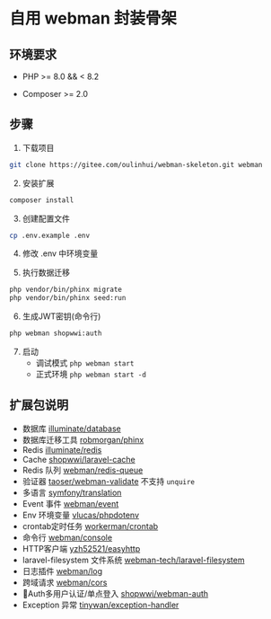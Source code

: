 # 自用 webman 封装骨架

## 环境要求
- PHP >= 8.0 && < 8.2

- Composer >= 2.0

## 步骤

1. 下载项目
```bash
git clone https://gitee.com/oulinhui/webman-skeleton.git webman
```

2. 安装扩展
```bash
composer install
```

3. 创建配置文件
```bash
cp .env.example .env
```

4. 修改 .env 中环境变量

5. 执行数据迁移
```bash
php vendor/bin/phinx migrate
php vendor/bin/phinx seed:run
```
6. 生成JWT密钥(命令行)
```bash
php webman shopwwi:auth
```
   
7. 启动
    - 调试模式 `php webman start`
    - 正式环境 `php webman start -d`

## 扩展包说明
- 数据库
[illuminate/database](https://learnku.com/docs/laravel/8.x/database/9400)
- 数据库迁移工具
[robmorgan/phinx](https://tsy12321.gitbooks.io/phinx-doc/content/)
- Redis
[illuminate/redis](https://github.com/illuminate/redis)
- Cache
[shopwwi/laravel-cache](https://www.workerman.net/plugin/95)
- Redis 队列
[webman/redis-queue](https://www.workerman.net/plugin/12)
- 验证器
[taoser/webman-validate](https://www.workerman.net/plugin/41) 不支持 `unquire`
- 多语言
[symfony/translation](https://www.workerman.net/doc/webman/components/translation.html)
- Event 事件
[webman/event](https://www.workerman.net/plugin/64)
- Env 环境变量
[vlucas/phpdotenv](https://www.workerman.net/doc/webman/components/env.html)
- crontab定时任务
[workerman/crontab](https://www.workerman.net/doc/webman/components/crontab.html)
- 命令行
[webman/console](https://www.workerman.net/doc/webman/plugin/console.html)
- HTTP客户端
[yzh52521/easyhttp](https://www.workerman.net/plugin/94)
- laravel-filesystem 文件系统
[webman-tech/laravel-filesystem](https://www.workerman.net/plugin/87)
- 日志插件
[webman/log](https://www.workerman.net/plugin/61)
- 跨域请求
[webman/cors](https://www.workerman.net/plugin/31)
- 🔑Auth多用户认证/单点登入
[shopwwi/webman-auth](https://www.workerman.net/plugin/24)
- Exception 异常
[tinywan/exception-handler](https://www.workerman.net/plugin/16)
